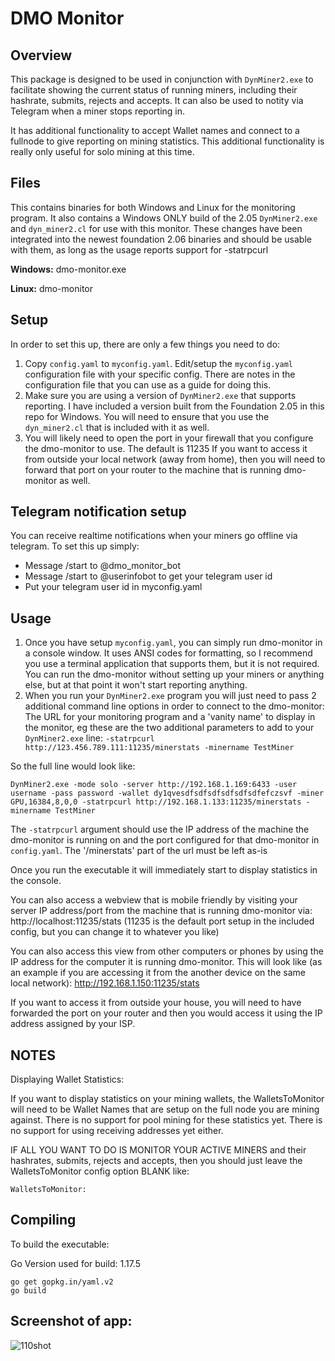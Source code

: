 # DMO Monitor

## Overview

This package is designed to be used in conjunction with `DynMiner2.exe` to facilitate showing the current status 
of running miners, including their hashrate, submits, rejects and accepts. It can also be used to notity via
Telegram when a miner stops reporting in.

It has additional functionality to accept Wallet names and connect to a fullnode to give reporting on 
mining statistics. This additional functionality is really only useful for solo mining at this time.


## Files

This contains binaries for both Windows and Linux for the monitoring program.
It also contains a Windows ONLY build of the 2.05 `DynMiner2.exe` and `dyn_miner2.cl` for use with this monitor.
These changes have been integrated into the newest foundation 2.06 binaries and should be usable with them, as long as the 
usage reports support for -statrpcurl

**Windows:** dmo-monitor.exe

**Linux:** dmo-monitor

## Setup

In order to set this up, there are only a few things you need to do:

1. Copy `config.yaml` to `myconfig.yaml`. Edit/setup the `myconfig.yaml`
   configuration file with your specific config. There are notes in the
   configuration file that you can use as a guide for doing this.
2. Make sure you are using a version of `DynMiner2.exe` that supports reporting.
   I have included a version built from the Foundation 2.05 in this repo for
   Windows. You will need to ensure that you use the `dyn_miner2.cl` that is
   included with it as well.
3. You will likely need to open the port in your firewall that you configure
   the dmo-monitor to use. The default is 11235 If you want to access it from
   outside your local network (away from home), then you will need to forward that
   port on your router to the machine that is running dmo-monitor as well.

## Telegram notification setup

You can receive realtime notifications when your miners go offline via telegram.
To set this up simply:
* Message /start to @dmo_monitor_bot
* Message /start to @userinfobot to get your telegram user id
* Put your telegram user id in myconfig.yaml


## Usage

1. Once you have setup `myconfig.yaml`, you can simply run dmo-monitor in a console
   window. It uses ANSI codes for formatting, so I recommend you use a terminal
   application that supports them, but it is not required. You can run the
   dmo-monitor without setting up your miners or anything else, but at that
   point it won't start reporting anything.
2. When you run your `DynMiner2.exe` program you will just need to pass 2
   additional command line options in order to connect to the dmo-monitor: The
   URL for your monitoring program and a 'vanity name' to display in the
   monitor, eg these are the two additional parameters to add to your
   `DynMiner2.exe` line: `-statrpcurl http://123.456.789.111:11235/minerstats
   -minername TestMiner`

So the full line would look like:

```
DynMiner2.exe -mode solo -server http://192.168.1.169:6433 -user username -pass password -wallet dy1qvesdfsdfsdfsdfsdfsdfefczsvf -miner GPU,16384,8,0,0 -statrpcurl http://192.168.1.133:11235/minerstats -minername TestMiner
```

The `-statrpcurl` argument should use the IP address of the machine the dmo-monitor is running on and the port configured for that dmo-monitor in `config.yaml`. The '/minerstats' part of the url must be left as-is

Once you run the executable it will immediately start to display statistics in the console. 

You can also access a webview that is mobile friendly by visiting your server IP address/port 
from the machine that is running dmo-monitor via:
http://localhost:11235/stats 
(11235 is the default port setup in the included config, but you can change it to whatever you like)

You can also access this view from other computers or phones by using the IP address for the computer it is running dmo-monitor.
This will look like (as an example if you are accessing it from the another device on the same local network):
http://192.168.1.150:11235/stats

If you want to access it from outside your house, you will need to have
forwarded the port on your router and then you would access it using the IP
address assigned by your ISP.

## NOTES

Displaying Wallet Statistics:

If you want to display statistics on your mining wallets, the WalletsToMonitor will need to be Wallet Names that are setup on 
the full node you are mining against. There is no support for pool mining for these statistics yet. 
There is no support for using receiving addresses yet either.

IF ALL YOU WANT TO DO IS MONITOR YOUR ACTIVE MINERS and their hashrates, submits, rejects and accepts, 
then you should just leave the WalletsToMonitor config option BLANK like:
```
WalletsToMonitor: 
```

## Compiling

To build the executable:

Go Version used for build: 1.17.5

```
go get gopkg.in/yaml.v2
go build
```

## Screenshot of app:
![110shot](https://user-images.githubusercontent.com/531169/151652270-635b47f8-9e33-4dab-a5d0-6b4c2ce50672.png)
